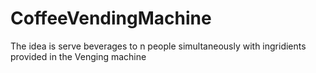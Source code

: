 # CoffeeVendingMachine
The idea is serve beverages to n people simultaneously with ingridients provided in the Venging machine

